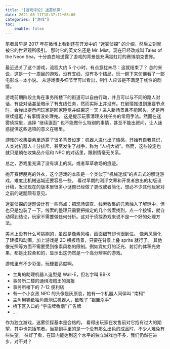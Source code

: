 ```yaml
---
title: "[游戏评论] 迷雾侦探"
date: 2021-08-11T18:37:11+08:00
categories: ["游戏"]
toc:
    enable: false
---
```


笔者最早是 2017 年在微博上看到还在开发中的 “迷雾侦探” 的介绍，然后立刻就被它的世界观所吸引。
那时它的英文名还是 Mr. Mist，现在已经改成叫 Tales of the Neon Sea，十分直白地透露了游戏的背景是充满霓虹灯的赛博朋克世界。

最近通关了这个游戏，流程大约 5 个小时，有点意犹未尽：这就结束了？
总的来说，这是一个一周目的游戏，没有支线，没有多个结局，玩一趟下来仿佛看了一部电影或一本小说。
从游戏很多细节里可以看出，制作人应该是不满足于线性的剧情。

游戏前期阶段主角在事务所楼下的街道可以自由行动，并且可以与不同的路人对话，有些对话甚至暗示了有支线任务，然而实际上并没有。在剧情推进到重要节点时，会弹出提示问玩家是回家睡觉并结束这一天 / 进入新场景且不能回头，还是再继续逛逛 / 有事情没处理完。
这是提示玩家清理支线任务的常用手法。然而在迷雾侦探里，选择 “继续逛逛” 也不能做什么特别的事情，甚至不能出房间，让人迷惑提供这些选项的意义在哪里。

游戏的收集要素里透露了很多背景设定：机器人进化出了情感，开始有自我意识，人类对机器人十分排斥，甚至发生了战争，称为 “人机大战”。然而，这些设定也就只是躺在收集品介绍和 NPC 的对话里，跟剧情毫无关系。

总之，游戏里充满了没有填上的坑，或者草草收场的痕迹。

抛开赛博朋克的外衣，这个游戏的本质是一个类似于“机械迷城”的点击式的解谜游戏，难度比机械迷城还要容易一些。
看过早期的测评文章和开发者放出的初版设计稿，发现现在的版本里很多小谜题已经做了更改或者简化，想必不少其他玩家对之前的谜题颇有意见。

迷雾侦探的谜题设计有一些亮点：把现场调查、线索收集的元素融入了解谜中，但也只是包装了一下。线索的整理只需要把指定的几个线索找到，点一个按钮，就自动得到结论，玩家不需要做任何分析。这对于侦探游戏来说不是一个好的处理方法。

美术上没有什么可挑剔的，虽然是像素风格，画面细节却也很到位。
像素风简化了建模和动画，加上游戏是 2D 横板场景，只要在背景上叠 sprite 就行了。
其他像光照等方面不需要受到像素风格的限制。例如霓虹灯的泛光、射灯的体积光效果，都是比较柔和的，显示出这仍然是一个高分辨率的游戏。

游戏里有不少彩蛋，玩梗要适度啊。
- 主角的助理机器人造型是 Wall-E，但名字叫 BB-X
- 事务所二楼的通缉海贼王的海报
- 事务所楼下的 7-12 便利店
- 有一个小女孩 NPC 的头像是灰原哀，她有一个机器人同伴叫 “南柯”
- 主角用锡纸独角兽测试机器人，致敬了 “银翼杀手”
- 桥下区入口的 “宇宙牌香烟” 广告牌
- ...

作为独立游戏，迷雾侦探基本是合格的。
看得出玩家在发售前对它抱有过大的期望，其中也包括笔者。当拿到手里的是一个没有那么出色的成品时，不少人难免有些失望。
往好了看，在国内能达到这个水平的独立游戏也不多，我们仍然在进步，对不对？
